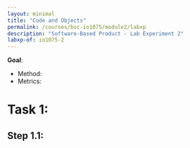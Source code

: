 ```yaml
---
layout: minimal
title: "Code and Objects"
permalink: /courses/bsc-io1075/module2/labxp
description: "Software-Based Product - Lab Experiment 2"
labxp-of: io1075-2
---
```


**Goal**: 

* Method: 
* Metrics: 

# Task 1:

## Step 1.1:
